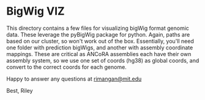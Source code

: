 # BigWig VIZ

This directory contains a few files for visualizing bigWig format genomic data. These leverage the pyBigWig package for python.
Again, paths are based on our cluster, so won't work out of the box. Essentially, you'll need one folder with prediction bigWigs, and another with assembly coordinate mappings. These are critical as ANCoRA assemblies each have their own assembly system, so we use one set of coords (hg38) as global coords, and convert to the correct coords for each genome.

Happy to answer any questions at rimangan@mit.edu

Best,
Riley
